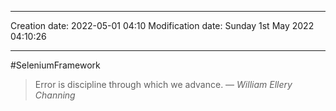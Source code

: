 

----
Creation date: 2022-05-01 04:10
Modification date: Sunday 1st May 2022 04:10:26

----


#SeleniumFramework 

> Error is discipline through which we advance.
> — <cite>William Ellery Channing</cite>
